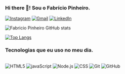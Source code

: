 
<!--
**FabriciosPinheiro/fabriciosPinheiro** is a ✨ _special_ ✨ repository because its `README.md` (this file) appears on your GitHub profile.

Here are some ideas to get you started:

- 🔭 I’m currently working on ...
- 🌱 I’m currently learning ...
- 👯 I’m looking to collaborate on ..__
- 🤔 I’m looking for help with ...
- 💬 Ask me about ...
- 📫 How to reach me: ...
- 😄 Pronouns: ...
- ⚡ Fun fact: ...
-->

### Hi there 👋! Sou o Fabrício Pinheiro.

[![Instagram](https://img.shields.io/badge/Instagram-E4405F?style=for-the-badge&logo=instagram&logoColor=white)](https://Instagran.com)
[![Gmail](https://img.shields.io/badge/Gmail-D14836?style=for-the-badge&logo=gmail&logoColor=white)](https://gamil.com)
[![LinkedIn](https://img.shields.io/badge/LinkedIn-0077B5?style=for-the-badge&logo=linkedin&logoColor=white)](https://Linkedin.com)

![Fabricio Pinheiro GitHub stats](https://github-readme-stats.vercel.app/api?username=fabriciospinheiro&show_icons=true&theme=dark)

[![Top Langs](https://github-readme-stats.vercel.app/api/top-langs/?username=fabriciospinheiro)](https://github.com/anuraghazra/github-readme-stats)

### Tecnologias que eu uso no meu dia.

<div style="display: inline_block"><br/>
  <img aling="center" alt="HTML5" src="https://img.shields.io/badge/HTML5-E34F26?style=for-the-badge&logo=html5&logoColor=white">
  <img aling="center" alt="javaScript" src="https://img.shields.io/badge/JavaScript-F7DF1E?style=for-the-badge&logo=javascript&logoColor=black">
  <img aling="center" alt="Node.js" src="https://img.shields.io/badge/Node.js-43853D?style=for-the-badge&logo=node.js&logoColor=white">
  <img aling="center" alt="CSS" src="https://img.shields.io/badge/CSS3-1572B6?style=for-the-badge&logo=css3&logoColor=white">
  <img aling="center" alt="Git" src="https://img.shields.io/badge/HTML5-E34F26?style=for-the-badge&logo=html5&logoColor=white">
  <img aling="center" alt="GitHub" src="https://img.shields.io/badge/GitHub-100000?style=for-the-badge&logo=github&logoColor=white">
</div>

